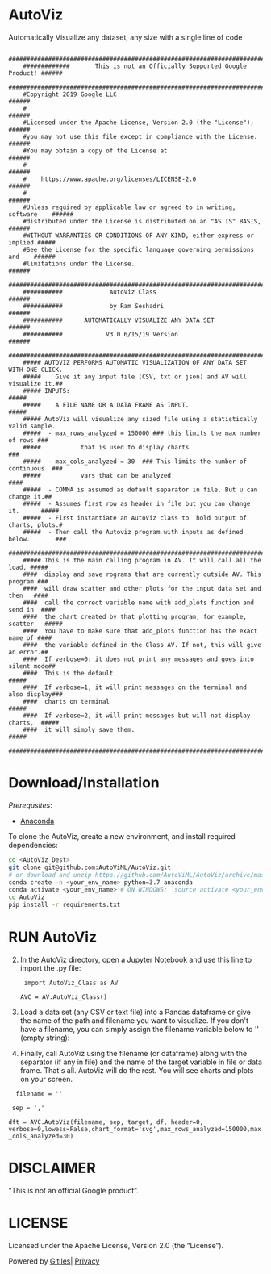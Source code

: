 # AutoViz
Automatically Visualize any dataset, any size with a single line of code

        ##############################################################################
        #############       This is not an Officially Supported Google Product! ######
        ##############################################################################
        #Copyright 2019 Google LLC                                              ######
        #                                                                       ######
        #Licensed under the Apache License, Version 2.0 (the "License");        ######
        #you may not use this file except in compliance with the License.       ######
        #You may obtain a copy of the License at                                ######
        #                                                                       ######
        #    https://www.apache.org/licenses/LICENSE-2.0                        ######
        #                                                                       ######
        #Unless required by applicable law or agreed to in writing, software    ######
        #distributed under the License is distributed on an "AS IS" BASIS,      ######
        #WITHOUT WARRANTIES OR CONDITIONS OF ANY KIND, either express or implied.#####
        #See the License for the specific language governing permissions and    ######
        #limitations under the License.                                         ######
        ##############################################################################
        ###########             AutoViz Class                                   ######
        ###########             by Ram Seshadri                                 ######
        ###########      AUTOMATICALLY VISUALIZE ANY DATA SET                   ######
        ###########            V3.0 6/15/19 Version                             ######
        ##############################################################################
        ##### AUTOVIZ PERFORMS AUTOMATIC VISUALIZATION OF ANY DATA SET WITH ONE CLICK.
        #####    Give it any input file (CSV, txt or json) and AV will visualize it.##
        ##### INPUTS:                                                            #####
        #####    A FILE NAME OR A DATA FRAME AS INPUT.                           #####
        ##### AutoViz will visualize any sized file using a statistically valid sample.
        #####  - max_rows_analyzed = 150000 ### this limits the max number of rows ###
        #####           that is used to display charts                             ###
        #####  - max_cols_analyzed = 30  ### This limits the number of continuous  ###
        #####           vars that can be analyzed                                 ####
        #####  - COMMA is assumed as default separator in file. But u can change it.##
        #####  - Assumes first row as header in file but you can change it.      #####
        #####  - First instantiate an AutoViz class to  hold output of charts, plots.#
        #####  - Then call the Autoviz program with inputs as defined below.       ###
        ##############################################################################
        ##### This is the main calling program in AV. It will call all the load, #####
        ####  display and save rograms that are currently outside AV. This program ###
        ####  will draw scatter and other plots for the input data set and then   ####
        ####  call the correct variable name with add_plots function and send in  ####
        ####  the chart created by that plotting program, for example, scatter   #####
        ####  You have to make sure that add_plots function has the exact name of ####
        ####  the variable defined in the Class AV. If not, this will give an error.##
        ####  If verbose=0: it does not print any messages and goes into silent mode##
        ####  This is the default.                                               #####
        ####  If verbose=1, it will print messages on the terminal and also display###
        ####  charts on terminal                                                 #####
        ####  If verbose=2, it will print messages but will not display charts,  #####
        ####  it will simply save them.                                          #####
        ##############################################################################
 
# Download/Installation
_Prerequsites_:
* [Anaconda](https://docs.anaconda.com/anaconda/install/)

To clone the AutoViz, create a new environment, and install required dependencies:

```bash
cd <AutoViz_Dest>
git clone git@github.com:AutoViML/AutoViz.git 
# or download and unzip https://github.com/AutoViML/AutoViz/archive/master.zip
conda create -n <your_env_name> python=3.7 anaconda
conda activate <your_env_name> # ON WINDOWS: `source activate <your_env_name>` 
cd AutoViz
pip install -r requirements.txt
```

<h1><a class="h" name="RUN-AUTOViZ" href="#RUN-AUTOViZ"><span></span></a><a class="h" name="run-autoviz" href="#run-autoviz">
<span></span></a>RUN AutoViz</h1><ol start="2"><li><p>In the AutoViz directory, open a Jupyter Notebook and use this line to import the .py file: <p><code> import AutoViz_Class as AV</p><p>AVC = AV.AutoViz_Class()</code></p></li><li><p>Load a data set (any CSV or text file) into a Pandas dataframe or give the name of the path and filename you want to visualize. If you don't have a filename, you can simply assign the filename variable below to '' (empty string):</p></li></ol><ol start="4"><li><p>Finally, call AutoViz using the filename (or dataframe) along with the separator (if any in file) and the name of the target variable in file or data frame. That's all. AutoViz will do the rest. You will see charts and plots on your screen.</p></li></ol><p> <code>  filename = '' </p><p> sep = ','</p><p>dft = AVC.AutoViz(filename, sep, target, df, header=0, verbose=0,lowess=False,chart_format='svg',max_rows_analyzed=150000,max_cols_analyzed=30) </p></code><h1><a class="h" name="DISCLAIMER" href="#DISCLAIMER"><span></span></a><a class="h" name="disclaimer" href="#disclaimer"><span></span></a>DISCLAIMER</h1><p>“This is not an official Google product”.</p><h1><a class="h" name="LICENSE" href="#LICENSE"><span></span></a><a class="h" name="license" href="#license"><span></span></a>LICENSE</h1><p>Licensed under the Apache License, Version 2.0 (the &ldquo;License&rdquo;).</p></div></div></div><!-- default customFooter --><footer class="Site-footer"><div class="Footer"><span class="Footer-poweredBy">Powered by <a href="https://gerrit.googlesource.com/gitiles/">Gitiles</a>| <a href="https://policies.google.com/privacy">Privacy</a></span><div class="Footer-links"></div></div></footer></body></html>

